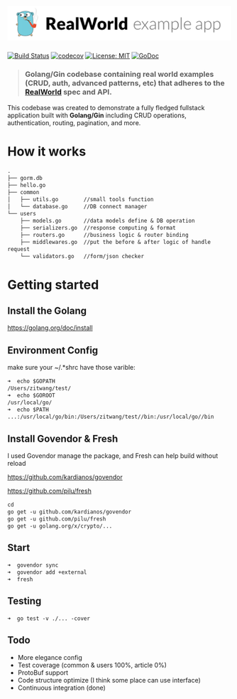 # ![RealWorld Example App](logo.png)


[![Build Status](https://travis-ci.org/wangzitian0/golang-gin-starter-kit.svg?branch=master)](https://travis-ci.org/wangzitian0/golang-gin-starter-kit)
[![codecov](https://codecov.io/gh/wangzitian0/golang-gin-starter-kit/branch/master/graph/badge.svg)](https://codecov.io/gh/wangzitian0/golang-gin-starter-kit)
[![License: MIT](https://img.shields.io/badge/License-MIT-yellow.svg)](https://github.com/wangzitian0/golang-gin-starter-kit/blob/master/LICENSE)
[![GoDoc](https://godoc.org/github.com/wangzitian0/golang-gin-starter-kit?status.svg)](https://godoc.org/github.com/wangzitian0/golang-gin-starter-kit)

> ### Golang/Gin codebase containing real world examples (CRUD, auth, advanced patterns, etc) that adheres to the [RealWorld](https://github.com/gothinkster/realworld) spec and API.


This codebase was created to demonstrate a fully fledged fullstack application built with **Golang/Gin** including CRUD operations, authentication, routing, pagination, and more.


# How it works
```
.
├── gorm.db
├── hello.go
├── common
│   ├── utils.go        //small tools function
│   └── database.go     //DB connect manager
└── users
    ├── models.go       //data models define & DB operation
    ├── serializers.go  //response computing & format
    ├── routers.go      //business logic & router binding
    ├── middlewares.go  //put the before & after logic of handle request
    └── validators.go   //form/json checker
```

# Getting started

## Install the Golang
https://golang.org/doc/install
## Environment Config
make sure your ~/.*shrc have those varible:
```
➜  echo $GOPATH
/Users/zitwang/test/
➜  echo $GOROOT
/usr/local/go/
➜  echo $PATH
...:/usr/local/go/bin:/Users/zitwang/test//bin:/usr/local/go//bin
```
## Install Govendor & Fresh
I used Govendor manage the package, and Fresh can help build without reload

https://github.com/kardianos/govendor

https://github.com/pilu/fresh
```
cd
go get -u github.com/kardianos/govendor
go get -u github.com/pilu/fresh
go get -u golang.org/x/crypto/...
```

## Start
```
➜  govendor sync
➜  govendor add +external
➜  fresh
```

## Testing
```
➜  go test -v ./... -cover
```

## Todo
- More elegance config
- Test coverage (common & users 100%, article 0%)
- ProtoBuf support
- Code structure optimize (I think some place can use interface)
- Continuous integration (done)
